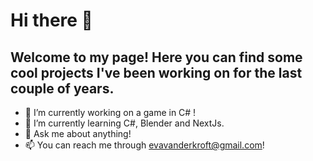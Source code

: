 # Hi there 👋

## Welcome to my page! Here you can find some cool projects I've been working on for the last couple of years.

- 🔭 I’m currently working on a game in C# !
- 🌱 I’m currently learning C#, Blender and NextJs.
- 💬 Ask me about anything!
- 📫 You can reach me through evavanderkroft@gmail.com!


<!--
**evavanderkroft/evavanderkroft** is a ✨ _special_ ✨ repository because its `README.md` (this file) appears on your GitHub profile.

Here are some ideas to get you started:



- 👯 I’m looking to collaborate on ...
- 🤔 I’m looking for help with ...

- 😄 Pronouns: ...
- ⚡ Fun fact: ...
-->
